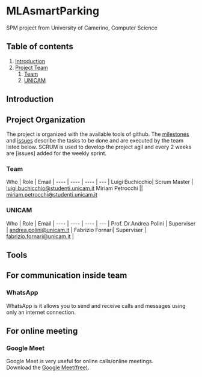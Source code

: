 # MLAsmartParking
SPM project from University of Camerino, Computer Science

## Table of contents
1. [Introduction](#introduction)
2. [Project Team](#project_organization)
    1. [Team](#team)
    2. [UNICAM](#team_unicam)
     
  
## Introduction <a name="introduction"/>

## Project Organization <a name="project_organization"/>
The project is organized with the available tools of github. The [milestones](https://github.com/LuigiBucchicchio/MLAsmartParking/milestones) and [issues](https://github.com/LuigiBucchicchio/MLAsmartParking/issues) describe the tasks to be done and are executed by the team listed below. SCRUM is used to develop the project agil and every 2 weeks are [issues] added for the weekly sprint.

### Team <a name="team"/>
Who | Role | Email | 
---- | ---- | ---- | --- |
Luigi Buchicchio|  Scrum Master  | <luigi.buchicchio@studenti.unicam.it>
Miriam Petrocchi || <miriam.petrocchi@studenti.unicam.it> 
 
### UNICAM <a name="team_unicam"/>
Who | Role | Email |
---- | ---- | ---- | --- |
Prof. Dr.Andrea Polini | Superviser | <andrea.polini@unicam.it> |
Fabrizio Fornari| Superviser | <fabrizio.fornari@unicam.it> |



## Tools <a name="tools"/>


## For communication inside team  <a name=" tools_comunication"/>
### WhatsApp
WhatsApp is it allows you to send and receive calls and messages using only an internet connection.

## For online meeting  <a name=" tools_meeting"/>

### Google Meet <a name="tools_Google Meet"/>
Google Meet is very useful for online calls/online meetings.  
Download the [Google Meet(free)](https://meet.google.com/).
